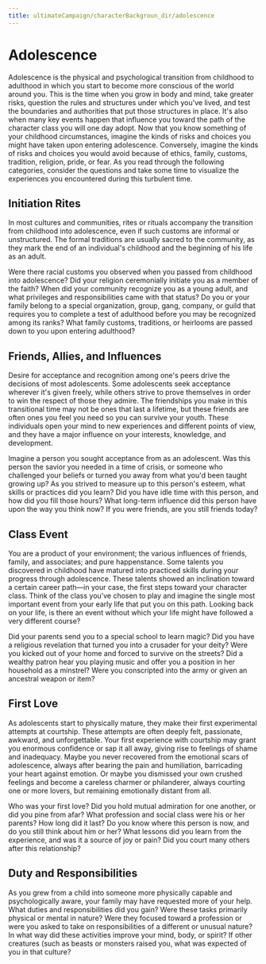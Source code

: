 ```yaml
---
title: ultimateCampaign/characterBackgroun_dir/adolescence
---
```

# Adolescence

Adolescence is the physical and psychological transition from childhood to adulthood in which you start to become more conscious of the world around you. This is the time when you grow in body and mind, take greater risks, question the rules and structures under which you've lived, and test the boundaries and authorities that put those structures in place. It's also when many key events happen that influence you toward the path of the character class you will one day adopt. Now that you know something of your childhood circumstances, imagine the kinds of risks and choices you might have taken upon entering adolescence. Conversely, imagine the kinds of risks and choices you would avoid because of ethics, family, customs, tradition, religion, pride, or fear. As you read through the following categories, consider the questions and take some time to visualize the experiences you encountered during this turbulent time.

## Initiation Rites

In most cultures and communities, rites or rituals accompany the transition from childhood into adolescence, even if such customs are informal or unstructured. The formal traditions are usually sacred to the community, as they mark the end of an individual's childhood and the beginning of his life as an adult.

Were there racial customs you observed when you passed from childhood into adolescence? Did your religion ceremonially initiate you as a member of the faith? When did your community recognize you as a young adult, and what privileges and responsibilities came with that status? Do you or your family belong to a special organization, group, gang, company, or guild that requires you to complete a test of adulthood before you may be recognized among its ranks? What family customs, traditions, or heirlooms are passed down to you upon entering adulthood?

## Friends, Allies, and Influences

Desire for acceptance and recognition among one's peers drive the decisions of most adolescents. Some adolescents seek acceptance wherever it's given freely, while others strive to prove themselves in order to win the respect of those they admire. The friendships you make in this transitional time may not be ones that last a lifetime, but these friends are often ones you feel you need so you can survive your youth. These individuals open your mind to new experiences and different points of view, and they have a major influence on your interests, knowledge, and development.

Imagine a person you sought acceptance from as an adolescent. Was this person the savior you needed in a time of crisis, or someone who challenged your beliefs or turned you away from what you'd been taught growing up? As you strived to measure up to this person's esteem, what skills or practices did you learn? Did you have idle time with this person, and how did you fill those hours? What long-term influence did this person have upon the way you think now? If you were friends, are you still friends today?

## Class Event

You are a product of your environment; the various influences of friends, family, and associates; and pure happenstance. Some talents you discovered in childhood have matured into practiced skills during your progress through adolescence. These talents showed an inclination toward a certain career path—in your case, the first steps toward your character class. Think of the class you've chosen to play and imagine the single most important event from your early life that put you on this path. Looking back on your life, is there an event without which your life might have followed a very different course?

Did your parents send you to a special school to learn magic? Did you have a religious revelation that turned you into a crusader for your deity? Were you kicked out of your home and forced to survive on the streets? Did a wealthy patron hear you playing music and offer you a position in her household as a minstrel? Were you conscripted into the army or given an ancestral weapon or item?

## First Love

As adolescents start to physically mature, they make their first experimental attempts at courtship. These attempts are often deeply felt, passionate, awkward, and unforgettable. Your first experience with courtship may grant you enormous confidence or sap it all away, giving rise to feelings of shame and inadequacy. Maybe you never recovered from the emotional scars of adolescence, always after bearing the pain and humiliation, barricading your heart against emotion. Or maybe you dismissed your own crushed feelings and become a careless charmer or philanderer, always courting one or more lovers, but remaining emotionally distant from all.

Who was your first love? Did you hold mutual admiration for one another, or did you pine from afar? What profession and social class were his or her parents? How long did it last? Do you know where this person is now, and do you still think about him or her? What lessons did you learn from the experience, and was it a source of joy or pain? Did you court many others after this relationship?

## Duty and Responsibilities

As you grew from a child into someone more physically capable and psychologically aware, your family may have requested more of your help. What duties and responsibilities did you gain? Were these tasks primarily physical or mental in nature? Were they focused toward a profession or were you asked to take on responsibilities of a different or unusual nature? In what way did these activities improve your mind, body, or spirit? If other creatures (such as beasts or monsters raised you, what was expected of you in that culture?

